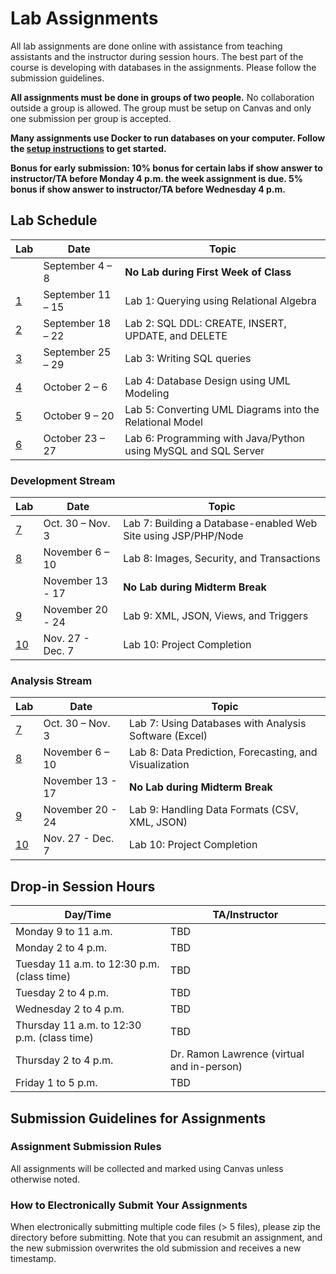 # Lab Assignments

All lab assignments are done online with assistance from teaching assistants and the instructor during session hours. The best part of the course is developing with databases in the assignments. Please follow the submission guidelines.

**All assignments must be done in groups of two people.** No collaboration outside a group is allowed. The group must be setup on Canvas and only one submission per group is accepted.

**Many assignments use Docker to run databases on your computer. Follow the [setup instructions](setup) to get started.**

**Bonus for early submission: 10% bonus for certain labs if show answer to instructor/TA before Monday 4 p.m. the week assignment is due. 5% bonus if show answer to instructor/TA before Wednesday 4 p.m.**

## Lab Schedule

|  Lab  |  Date  |  Topic  |
|----|------|-------|
|  | September 4 – 8 |	**No Lab during First Week of Class** |
| [1](lab1) | September 11 – 15 	| Lab 1: Querying using Relational Algebra |
| [2](lab2) | September 18 – 22 	| Lab 2: SQL DDL: CREATE, INSERT, UPDATE, and DELETE |
| [3](lab3) | September 25 – 29 	| Lab 3: Writing SQL queries |
| [4](lab4) | October 2 – 6 	| Lab 4: Database Design using UML Modeling |
| [5](lab5) | October 9 – 20 	| Lab 5: Converting UML Diagrams into the Relational Model |
| [6](lab6) | October 23 – 27 	| Lab 6: Programming with Java/Python using MySQL and SQL Server |

### Development Stream
|  Lab  |  Date  |  Topic  |
|----|------|-------|
| [7](lab7) | Oct. 30 – Nov. 3 	| Lab 7: Building a Database-enabled Web Site using JSP/PHP/Node |
| [8](lab8) | November 6 – 10 	| Lab 8: Images, Security, and Transactions |
|  | November 13 - 17 			| **No Lab during Midterm Break** |
| [9](lab9) | November 20 - 24 	| Lab 9: XML, JSON, Views, and Triggers |
| [10](lab10) | Nov. 27 - Dec. 7	| Lab 10: Project Completion |

### Analysis Stream
|  Lab  |  Date  |  Topic  |
|----|------|-------|
| [7](lab7) | Oct. 30 – Nov. 3 	| Lab 7: Using Databases with Analysis Software (Excel) |
| [8](lab8) | November 6 – 10 	| Lab 8: Data Prediction, Forecasting, and Visualization |
|  | November 13 - 17 			| **No Lab during Midterm Break** |
| [9](lab9) | November 20 - 24  	| Lab 9: Handling Data Formats (CSV, XML, JSON) |
| [10](lab10) | Nov. 27 - Dec. 7 	| Lab 10: Project Completion |

## Drop-in Session Hours
| Day/Time |  TA/Instructor |
|----------|----------------|
| Monday 9 to 11 a.m.  	| TBD |
| Monday 2 to 4 p.m. 	| TBD |
| Tuesday 11 a.m. to 12:30 p.m. (class time)	| TBD |
| Tuesday 2 to 4 p.m.	| TBD |
| Wednesday 2 to 4 p.m. | TBD |
| Thursday 11 a.m. to 12:30 p.m. (class time)	| TBD |
| Thursday 2 to 4 p.m. 	| Dr. Ramon Lawrence (virtual and in-person) |
| Friday 1 to 5 p.m. 	| TBD |


## Submission Guidelines for Assignments

### Assignment Submission Rules
All assignments will be collected and marked using Canvas unless otherwise noted.

### How to Electronically Submit Your Assignments
When electronically submitting multiple code files (> 5 files), please zip the directory before submitting.
Note that you can resubmit an assignment, and the new submission overwrites the old submission and receives a new timestamp.
